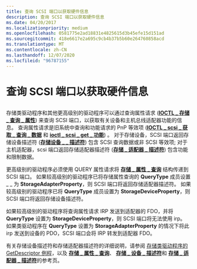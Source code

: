 ```yaml
---
title: 查询 SCSI 端口以获取硬件信息
description: 查询 SCSI 端口以获取硬件信息
ms.date: 04/20/2017
ms.localizationpriority: medium
ms.openlocfilehash: 0581775e2ad18831e4825615d3b45efe15d151ad
ms.sourcegitcommit: 418e6617e2a695c9cb4b37b5b60e264760858acd
ms.translationtype: MT
ms.contentlocale: zh-CN
ms.lasthandoff: 12/07/2020
ms.locfileid: "96787155"
---
```

# <a name="querying-scsi-port-for-hardware-information"></a>查询 SCSI 端口以获取硬件信息


## <span id="ddk_querying_scsi_port_for_hardware_information_kg"></span><span id="DDK_QUERYING_SCSI_PORT_FOR_HARDWARE_INFORMATION_KG"></span>


存储类驱动程序和其他更高级别的驱动程序可以通过查询属性请求 ([**IOCTL \_ 存储 \_ 查询 \_ 属性**](/windows-hardware/drivers/ddi/ntddstor/ni-ntddstor-ioctl_storage_query_property)) 来查询 SCSI 端口，以获取有关设备和主机总线适配器功能的信息。 查询属性请求是旧系统中查询和功能请求的 PnP 等效项 ([**IOCTL \_ scsi \_ 获取 \_ 查询 \_ 数据**](/windows-hardware/drivers/ddi/ntddscsi/ni-ntddscsi-ioctl_scsi_get_inquiry_data) 和 [**ioctl \_ scsi \_ get \_ 功能**](/windows-hardware/drivers/ddi/ntddscsi/ni-ntddscsi-ioctl_scsi_get_capabilities)) 。 对于存储设备，SCSI 端口返回存储设备描述符 ([**存储设备 \_ \_ 描述符**](/windows-hardware/drivers/ddi/ntddstor/ns-ntddstor-_storage_device_descriptor)) 包含 SCSI 查询数据或非 SCSI 等效项; 对于主机适配器，scsi 端口返回存储适配器描述符 ([**存储 \_ 适配器 \_ 描述符**](/windows-hardware/drivers/ddi/ntddstor/ns-ntddstor-_storage_adapter_descriptor)) 包含功能和限制数据。

更高级别的驱动程序必须使用 QUERY 属性请求将 [**存储 \_ 属性 \_ 查询**](/windows-hardware/drivers/ddi/ntddstor/ns-ntddstor-_storage_property_query) 结构传递到 SCSI 端口。 如果较高级别的驱动程序已将存储属性查询的 **QueryType** 成员设置 \_ \_ 为 **StorageAdapterProperty**，则 SCSI 端口将返回存储适配器描述符。 如果较高级别的驱动程序已将 **QueryType** 成员设置为 **StorageDeviceProperty**，则 SCSI 端口将返回存储设备描述符。

如果较高级别的驱动程序将查询属性请求 IRP 发送到适配器的 FDO，并将 **QueryType** 设置为 **StorageDeviceProperty**，则 SCSI 端口将无法使用 irp。 如果类驱动程序在 **QueryType** 设置为 **StorageAdapterProperty** 的情况下将此 irp 发送到设备的 PDO，SCSI 端口会将 IRP 转发到适配器 FDO。

有关存储设备描述符和存储适配器描述符的详细说明，请参阅 [存储类驱动程序的 GetDescriptor 例程](storage-class-driver-s-getdescriptor-routine.md)，以及 [**存储 \_ 属性 \_ 查询**](/windows-hardware/drivers/ddi/ntddstor/ns-ntddstor-_storage_property_query)、 [**存储 \_ 设备 \_ 描述符**](/windows-hardware/drivers/ddi/ntddstor/ns-ntddstor-_storage_device_descriptor)和 [**存储 \_ 适配器 \_ 描述符**](/windows-hardware/drivers/ddi/ntddstor/ns-ntddstor-_storage_adapter_descriptor)的参考页。

 

